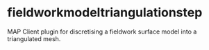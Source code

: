 fieldworkmodeltriangulationstep
===============================

MAP Client plugin for discretising a fieldwork surface model into a triangulated mesh.
